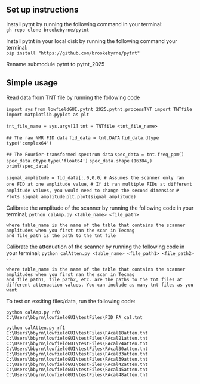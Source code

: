 ## Set up instructions 

Install pytnt by running the following command in your terminal:\
`gh repo clone brookebyrne/pytnt`

Install pytnt in your local disk by running the following command your terminal:\
`pip install "https://github.com/brookebyrne/pytnt"`

Rename submodule pytnt to pytnt_2025

## Simple usage

Read data from TNT file by running the following code

`import sys`
`from lowfieldGUI.pytnt_2025.pytnt.processTNT import TNTfile`
`import matplotlib.pyplot as plt`

`tnt_file_name = sys.argv[1]`
`tnt = TNTfile <tnt_file_name>`

`## The raw NMR FID data`
`fid_data = tnt.DATA`
`fid_data.dtype`
`type('complex64')`

`## The Fourier-transformed spectrum data`
`spec_data = tnt.freq_ppm()`
`spec_data.dtype`
`type('float64')`
`spec_data.shape`
`(16384,)`
`print(spec_data)`

`signal_amplitude = fid_data[:,0,0,0]`
`# Assumes the scanner only ran one FID at one amplitude value,`
`# If it ran multiple FIDs at different amplitude values, you would need to change the second dimension`
`# Plots signal amplitude`
`plt.plot(signal_amplitude)`

Calibrate the amplitude of the scanner by running the following code in your terminal;
`python calAmp.py <table_name> <file_path>`

    where table_name is the name of the table that contains the scanner amplitudes when you first ran the scan in Tecmag
    and file_path is the path to the tnt file

Calibrate the attenuation of the scanner by running the following code in your terminal;
`python calAtten.py <table_name> <file_path1> <file_path2> ...`

    where table_name is the name of the table that contains the scanner amplitudes when you first ran the scan in Tecmag
    and file_path1, file_path2, etc. are the paths to the tnt files at different attenuation values. You can include as many tnt files as you want

To test on exsiting files/data, run the following code:

`python calAmp.py rf0 C:\Users\bbyrn\lowfieldGUI\testFiles\FID_FA_cal.tnt`

`python calAtten.py rf1 C:\Users\bbyrn\lowfieldGUI\testFiles\FAcal18atten.tnt C:\Users\bbyrn\lowfieldGUI\testFiles\FAcal21atten.tnt C:\Users\bbyrn\lowfieldGUI\testFiles\FAcal24atten.tnt C:\Users\bbyrn\lowfieldGUI\testFiles\FAcal30atten.tnt C:\Users\bbyrn\lowfieldGUI\testFiles\FAcal33atten.tnt C:\Users\bbyrn\lowfieldGUI\testFiles\FAcal39atten.tnt C:\Users\bbyrn\lowfieldGUI\testFiles\FAcal42atten.tnt C:\Users\bbyrn\lowfieldGUI\testFiles\FAcal45atten.tnt C:\Users\bbyrn\lowfieldGUI\testFiles\FAcal48atten.tnt`


